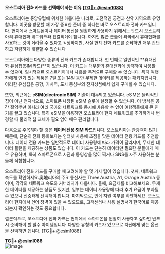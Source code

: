 **오스트리아 전화 카드를 선택해야 하는 이유 [[TG💪+ @esim1088](https://t.me/s/esim1088)]**

오스트리아는 중앙유럽에 위치한 아름다운 나라로, 고전적인 궁전과 산악 지역으로 유명합니다. 이곳을 방문할 때 가장 중요한 준비 중 하나는 바로 오스트리아 전화 카드입니다. 현지에서 스마트폰이나 데이터 통신을 원활하게 사용하기 위해서는 반드시 오스트리아의 휴대전화 네트워크와 연결되어야 합니다. 하지만 많은 분들이 외국에서 휴대전화를 사용하는 것이 어려울 수 있다고 걱정하지만, 사실 현지 전화 카드를 준비하면 매우 간단하고 저렴하게 해결할 수 있습니다.

오스트리아에는 다양한 종류의 전화 카드가 존재합니다. 첫 번째로 일반적인 **휴대전화 유심칩(SIM 카드)**이 있습니다. 이 카드는 대부분의 휴대전화에 장착하여 사용할 수 있으며, 일시적으로 오스트리아에서 사용할 목적으로 구매할 수 있습니다. 특히 여행자에게 인기 있는 제품은 7일 또는 14일 동안 무제한 데이터를 제공하는 패키지입니다. 이러한 유심칩은 공항, 기차역, 도시 중심부의 전자상점에서 쉽게 구매할 수 있습니다.

또한, 최근에는 **eSIM(electronic SIM)** 기술이 대두되고 있습니다. eSIM은 물리적인 칩이 아닌 전자식으로, 스마트폰 내장된 eSIM 슬롯에 설정할 수 있습니다. 이 방식은 공간 절약뿐만 아니라 여러 국가의 네트워크를 동시에 사용할 수 있어 여행객들에게 큰 인기를 끌고 있습니다. 특히 eSIM을 이용하면 오스트리아 현지 네트워크를 추가하거나 변경할 때 물리적 칩 교체가 필요 없어 매우 편리합니다.

다음으로 주목해야 할 것은 **데이터 전용 SIM 카드**입니다. 오스트리아는 관광객이 많기 때문에, 단순히 전화 통화보다는 인터넷 사용에 초점을 맞춘 데이터 전용 카드를 추천합니다. 데이터 전용 카드는 일반적으로 데이터 사용량에 따라 가격이 달라지며, 무제한 데이터 플랜을 제공하는 상품도 있습니다. 이 카드는 단순히 데이터만 필요한 분들에게 매우 유용하며, 특히 스마트폰으로 사진과 동영상을 많이 찍거나 SNS를 자주 사용하는 분들께 적합합니다.

오스트리아 전화 카드를 구매할 때 고려해야 할 몇 가지 팁이 있습니다. 첫째, 네트워크 속도를 확인하세요.奥地리아의 주요 통신사는 Three Austria, A1, Orange Austria 등이며, 각각의 네트워크 속도와 커버리지가 다릅니다. 둘째, 요금제를 비교해보세요. 무제한 데이터를 제공하는 상품도 있지만, 일부는 데이터 사용량에 따라 추가 요금이 부과될 수 있으니 신중하게 선택해야 합니다. 마지막으로, 언어 지원 여부를 확인하세요. 오스트리아 현지에서 언어 장벽이 있을 수 있으므로, 고객센터나 사용 설명서가 한국어로 제공되는지 확인하는 것도 중요합니다.

결론적으로, 오스트리아 전화 카드는 현지에서 스마트폰을 원활히 사용하고 싶다면 반드시 준비해야 할 필수 아이템입니다. 다양한 유형의 카드가 있으므로 자신에게 맞는 옵션을 선택하면 됩니다. [[TG💪+ @esim1088](https://t.me/s/esim1088)]

**TG💪+ @esim1088**  
![Image](https://i.postimg.cc/Y0z9fWf4/image.png)
